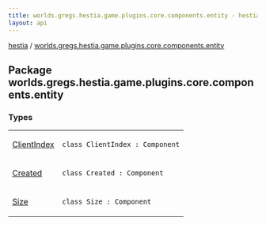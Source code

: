 ```yaml
---
title: worlds.gregs.hestia.game.plugins.core.components.entity - hestia
layout: api
---
```


<div class='api-docs-breadcrumbs'><a href="../index.html">hestia</a> / <a href="./index.html">worlds.gregs.hestia.game.plugins.core.components.entity</a></div>

## Package worlds.gregs.hestia.game.plugins.core.components.entity

### Types

<table class="api-docs-table">
<tbody>
<tr>
<td markdown="1">

<a href="-client-index/index.html">ClientIndex</a>


</td>
<td markdown="1">
<div class="signature"><code><span class="keyword">class </span><span class="identifier">ClientIndex</span>&nbsp;<span class="symbol">:</span>&nbsp;<span class="identifier">Component</span></code></div>

</td>
</tr>
<tr>
<td markdown="1">

<a href="-created/index.html">Created</a>


</td>
<td markdown="1">
<div class="signature"><code><span class="keyword">class </span><span class="identifier">Created</span>&nbsp;<span class="symbol">:</span>&nbsp;<span class="identifier">Component</span></code></div>

</td>
</tr>
<tr>
<td markdown="1">

<a href="-size/index.html">Size</a>


</td>
<td markdown="1">
<div class="signature"><code><span class="keyword">class </span><span class="identifier">Size</span>&nbsp;<span class="symbol">:</span>&nbsp;<span class="identifier">Component</span></code></div>

</td>
</tr>
</tbody>
</table>
